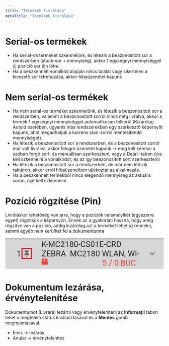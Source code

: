 ```yaml
---
title: "Termékek livrálása"
metaTitle: "Termékek livrálása"
---
```


# Serial-os termékek

*   Ha serial-os terméket szkennelünk, és létezik a beazonosított sor a rendszerben (stock-sor + mennyiség), akkor 1 egységnyi mennyiséggel új pozíció sor jön létre.
*   Ha a beszkennelt vonalkód alapján nincs találat vagy sikertelen a kivezető sor létrehozása, akkor hibaüzenetet kapunk

# Nem serial-os termékek

*   Ha nem serial-os terméket szkennelünk, és létezik a beazonosított sor a rendszerben, valamint a beazonosított sorról nincs még livrálva, akkor a termék 1 egységnyi mennyiséggel automatikusan felkerül (Kizárólag Autoid esetében, ugyanis más rendszerekben egy szerkesztő képernyőt kapunk, ahol megadhatjuk a kurrens stoc-sorrol mentesítendő mennyiséget).
*   Ha létezik a beazonosított sor a rendszerben, és a beazonosított sorról már volt livrálva, akkor felugró üzenetet kapunk → meg kell keresni a szóban forgó sort, és manuálisan szerkeszteni, vagy a Detalii tabon újra kell szkennelni a vonalkódot, és az így beazonosított sort szerkeszteni)
*   Ha létezik a beazonosított sor a rendszerben, de már nem létezik raktáron, akkor erről hibaüzenetben tájékoztat az alkalmazás.
*   Ha a beszkennelt termékből nincs elegendő mennyiség az aktuális soron, újat kell szkennelni.

# Pozíció rögzítése (Pin)
Livráláskor lehetőség van arra, hogy a pozíciók valamelyikét (egyszerre egyet) rögzítsük a képernyőn. Ennek az a gyakorlati haszna, hogy amíg rögzítve van a pozíció, addig kizárólag azt a terméket lehet szkennelni, semmi egyéb nem kerülhet fel a dokumentumra

![Pozíció rögzítése](./image5.png)

# Dokumentum lezárása, érvénytelenítése
Dokumentumot (Livrare) lezárni vagy érvényteleníteni az **Informații** tabon lehet a megfelelő státus kiválasztásával és a **Mentés** gomb megnyomásával. 


*   Emis → lezárás
*   Anulat → érvénytelenítés


